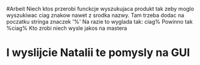 #Arbeit
Niech ktos przerobi funckcje wyszukujaca produkt tak zeby moglo wyszukiwac ciag znakow nawet z srodka nazwy.
Tam trzeba dodac na poczatku stringa znaczek '%'
Na razie to wyglada tak: ciag%
Powinno tak %ciag%
Kto zrobi niech wysle jakos na mastera
# I wyslijcie Natalii te pomysly na GUI
